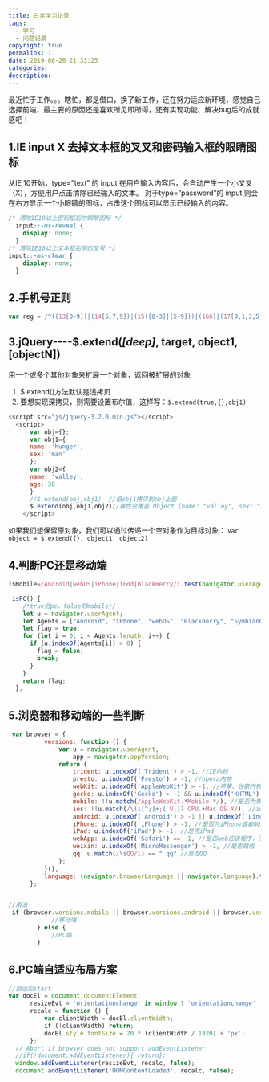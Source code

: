 ```yaml
---
title: 日常学习记录
tags:
  - 学习
  - 问题记录
copyright: true
permalink: 1
date: 2019-08-26 21:33:25
categories:
description:
---
```



最近忙于工作。。。瞎忙，都是借口，换了新工作，还在努力适应新环境，感觉自己选择前端，最主要的原因还是喜欢所见即所得，还有实现功能、解决bug后的成就感吧！





<!-- more -->
## 1.IE input X 去掉文本框的叉叉和密码输入框的眼睛图标

从IE 10开始，type=”text” 的 input 在用户输入内容后，会自动产生一个小叉叉（X），方便用户点击清除已经输入的文本。
对于type=”password”的 input 则会在右方显示一个小眼睛的图标，占击这个图标可以显示已经输入的内容。

```css
/* 清除IE10以上密码框后的眼睛图标 */
  input::-ms-reveal {
    display: none;
  }
/* 清除IE10以上文本框右侧的叉号 */
input::-ms-clear {
    display: none;
  }
```

## 2.手机号正则

```js
var reg = /^((13[0-9])|(14[5,7,9])|(15([0-3]|[5-9]))|(166)|(17[0,1,3,5,6,7,8,9])|(18[0-9])|(19[8|9]))\d{8}$/
```

## 3.jQuery----$.extend(*[deep]*, target, object1, [objectN])

用一个或多个其他对象来扩展一个对象，返回被扩展的对象

1. $.extend()方法默认是浅拷贝
2. 要想实现深拷贝，则需要设置布尔值，这样写：`$.extend(true,{},obj1)`

```js
<script src="js/jquery-3.2.0.min.js"></script>
  <script>
      var obj={};
      var obj1={
      name: 'hunger',
      sex: 'man'
      };
      var obj2={
      name: 'valley',
      age: 30
      }
      //$.extend(obj,obj1)  //把obj1拷贝到obj上面
      $.extend(obj,obj1,obj2)//属性会覆盖 Object {name: "valley", sex: "man", age: 30}
	</script>

```

如果我们想保留原对象，我们可以通过传递一个空对象作为目标对象： `var object = $.extend({}, object1, object2)`

## 4.判断PC还是移动端

```js
isMobile=/Android|webOS|iPhone|iPod|BlackBerry/i.test(navigator.userAgent)?'移动端'：'pc端'
```

```js
 isPC() {
    /*true则pc，false则mobile*/
    let u = navigator.userAgent;
    let Agents = ["Android", "iPhone", "webOS", "BlackBerry", "SymbianOS", "Windows Phone", "iPad", "iPod"];
    let flag = true;
    for (let i = 0; i < Agents.length; i++) {
      if (u.indexOf(Agents[i]) > 0) {
        flag = false;
        break;
      }
    }
    return flag;
  },

```
## 5.浏览器和移动端的一些判断

```js
 var browser = {
          versions: function () {
              var u = navigator.userAgent,
                  app = navigator.appVersion;
              return {
                  trident: u.indexOf('Trident') > -1, //IE内核
                  presto: u.indexOf('Presto') > -1, //opera内核
                  webKit: u.indexOf('AppleWebKit') > -1, //苹果、谷歌内核
                  gecko: u.indexOf('Gecko') > -1 && u.indexOf('KHTML') == -1, //火狐内核
                  mobile: !!u.match(/AppleWebKit.*Mobile.*/), //是否为移动终端
                  ios: !!u.match(/\(i[^;]+;( U;)? CPU.+Mac OS X/), //ios终端
                  android: u.indexOf('Android') > -1 || u.indexOf('Linux') > -1, //android终端或者uc浏览器
                  iPhone: u.indexOf('iPhone') > -1, //是否为iPhone或者QQHD浏览器
                  iPad: u.indexOf('iPad') > -1, //是否iPad
                  webApp: u.indexOf('Safari') == -1, //是否web应该程序，没有头部与底部
                  weixin: u.indexOf('MicroMessenger') > -1, //是否微信
                  qq: u.match(/\sQQ/i) == " qq" //是否QQ
              };
          }(),
          language: (navigator.browserLanguage || navigator.language).toLowerCase()
      };


//用法
 if (browser.versions.mobile || browser.versions.android || browser.versions.ios) {
            //移动端
        } else {
            //PC端
        }

```

## 6.PC端自适应布局方案

```js
//自适应start
var docEl = document.documentElement,
      resizeEvt = 'orientationchange' in window ? 'orientationchange' : 'resize',
      recalc = function () {
          var clientWidth = docEl.clientWidth;
          if (!clientWidth) return;
          docEl.style.fontSize = 20 * (clientWidth / 1920) + 'px';
      };
  // Abort if browser does not support addEventListener
  //if(!document.addEventListener){ return};
  window.addEventListener(resizeEvt, recalc, false);
  document.addEventListener('DOMContentLoaded', recalc, false);
```

